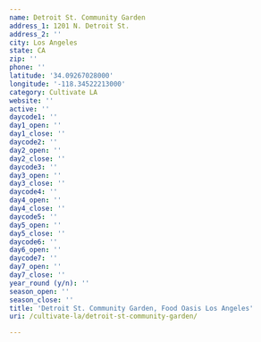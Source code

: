 ```yaml
---
name: Detroit St. Community Garden
address_1: 1201 N. Detroit St.
address_2: ''
city: Los Angeles
state: CA
zip: ''
phone: ''
latitude: '34.09267028000'
longitude: '-118.34522213000'
category: Cultivate LA
website: ''
active: ''
daycode1: ''
day1_open: ''
day1_close: ''
daycode2: ''
day2_open: ''
day2_close: ''
daycode3: ''
day3_open: ''
day3_close: ''
daycode4: ''
day4_open: ''
day4_close: ''
daycode5: ''
day5_open: ''
day5_close: ''
daycode6: ''
day6_open: ''
daycode7: ''
day7_open: ''
day7_close: ''
year_round (y/n): ''
season_open: ''
season_close: ''
title: 'Detroit St. Community Garden, Food Oasis Los Angeles'
uri: /cultivate-la/detroit-st-community-garden/

---
```

